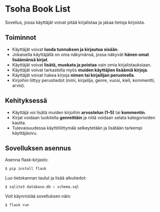 # Tsoha Book List

Sovellus, jossa käyttäjät voivat pitää kirjalistaa ja jakaa tietoja kirjoista.

## Toiminnot

- Käyttäjät voivat **luoda tunnuksen ja kirjautua sisään**.
- Jokaisella käyttäjällä on oma näkymänsä, jossa näkyvät **hänen omat lisäämänsä kirjat**.
- Käyttäjät voivat **lisätä, muokata ja poistaa** vain omia kirjalistauksiaan.
- Käyttäjät voivat tarkastella myös **muiden käyttäjien lisäämiä kirjoja**.
- Käyttäjät voivat hakea kirjoja **nimen tai kirjailijan perusteella**.
- Kirjoihin liittyy perustiedot (nimi, kirjailija, genre, vuosi, kieli, kommentti, arvio).

## Kehityksessä

- Käyttäjä voi lisätä muiden kirjoihin **arvostelun (1–5)** tai **kommentin**.
- Kirjat voidaan luokitella **genreittäin** ja niitä voidaan selata kategorioiden kautta.
- Tulevaisuudessa käyttöliittymää selkeytetään ja lisätään tarkempi käyttäjäsivu.

## Sovelluksen asennus

Asenna flask-kirjasto:
```bash
$ pip install flask
```

Luo tietokannan taulut ja lisää alkutiedot:
```bash
$ sqlite3 database.db < schema.sql
```
Voit käynnistää sovelluksen näin:
```bash
$ flask run
```
